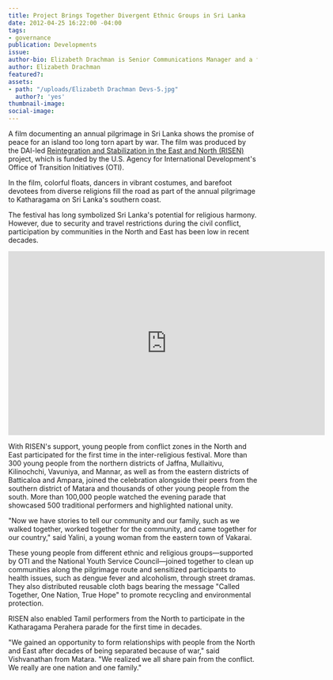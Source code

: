 ```yaml
---
title: Project Brings Together Divergent Ethnic Groups in Sri Lanka
date: 2012-04-25 16:22:00 -04:00
tags:
- governance
publication: Developments
issue: 
author-bio: Elizabeth Drachman is Senior Communications Manager and a former journalist.
author: Elizabeth Drachman
featured?: 
assets:
- path: "/uploads/Elizabeth Drachman Devs-5.jpg"
  author?: 'yes'
thumbnail-image: 
social-image: 
---
```


A film documenting an annual pilgrimage in Sri Lanka shows the promise of peace for an island too long torn apart by war. The film was produced by the DAI-led [Reintegration and Stabilization in the East and North (RISEN)](https://www.dai.com/our-work/projects/sri-lanka-reintegration-and-stabilization-east-and-north-risen) project, which is funded by the U.S. Agency for International Development's Office of Transition Initiatives (OTI).




In the film, colorful floats, dancers in vibrant costumes, and barefoot devotees from diverse religions fill the road as part of the annual pilgrimage to Katharagama on Sri Lanka's southern coast.

The festival has long symbolized Sri Lanka's potential for religious harmony. However, due to security and travel restrictions during the civil conflict, participation by communities in the North and East has been low in recent decades.

<iframe src="https://player.vimeo.com/video/39477911" width="640" height="372" frameborder="0" webkitallowfullscreen mozallowfullscreen allowfullscreen></iframe>

With RISEN's support, young people from conflict zones in the North and East participated for the first time in the inter-religious festival. More than 300 young people from the northern districts of Jaffna, Mullaitivu, Kilinochchi, Vavuniya, and Mannar, as well as from the eastern districts of Batticaloa and Ampara, joined the celebration alongside their peers from the southern district of Matara and thousands of other young people from the south. More than 100,000 people watched the evening parade that showcased 500 traditional performers and highlighted national unity.

"Now we have stories to tell our community and our family, such as we walked together, worked together for the community, and came together for our country," said Yalini, a young woman from the eastern town of Vakarai.

These young people from different ethnic and religious groups—supported by OTI and the National Youth Service Council—joined together to clean up communities along the pilgrimage route and sensitized participants to health issues, such as dengue fever and alcoholism, through street dramas. They also distributed reusable cloth bags bearing the message "Called Together, One Nation, True Hope" to promote recycling and environmental protection.

RISEN also enabled Tamil performers from the North to participate in the Katharagama Perahera parade for the first time in decades.

"We gained an opportunity to form relationships with people from the North and East after decades of being separated because of war," said Vishvanathan from Matara. "We realized we all share pain from the conflict. We really are one nation and one family."
